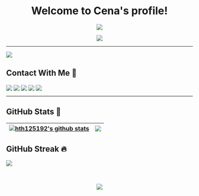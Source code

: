 <h1 align="center">
  Welcome to Cena's profile!
</h1>

<p align="center">
  <img src="https://readme-typing-svg.herokuapp.com?lines=%E2%8C%A8+Hello+!!!;%E2%8C%A8+My+name+is+Cena+%F0%9F%98%98;%E2%8C%A8+I%E2%80%99m+studying+at+HUIT;%E2%8C%A8+Reach+me+via+Email%2C+Facebook%2C...+below;%F0%9F%90%A7+%F0%9F%90%A7+%F0%9F%90%A7&center=true&width=700&height=45&color=009900&vCenter=true&size=20">
</p>

<p align="center">
  <a href="https://fb.com/tunguyenn261"><img src="https://64.media.tumblr.com/0f313b991cfd6cc33a47a9d5a6de5d8d/tumblr_inline_pbw9rzbnsa1rt2432_500.gifv"></a>
</p>

---

[![](https://komarev.com/ghpvc/?username=cena261&color=brightgreen&style=plastic)](https://github.com/cena261)

## Contact With Me 👀

<a href="https://github.com/cena261" target="blank"><img align="center" src="https://img.shields.io/badge/-Kh%C3%A1nh%20T%C3%BA-1C1C1C?logo=github&logoColor=white" /></a>
<a href="https://fb.com/tunguyenn261" target="blank"><img align="center" src="https://img.shields.io/badge/-Kh%C3%A1nh%20T%C3%BA-1C1C1C?logo=facebook&logoColor=white" /></a>
<a href="https://discord.com/n_cena" target="blank"><img align="center" src="https://img.shields.io/badge/-Cena-436EEE?logo=discord&logoColor=white" /></a>
<a href="https://www.hackerrank.com/khanhtu261" target="blank"><img align="center" src="https://img.shields.io/badge/khanhtu261-00EA64?style=flat&logo=hackerrank&logoColor=white" /></a>
<a href="https://www.leetcode.com/cena261" target="blank"><img align="center" src="https://img.shields.io/badge/Cena261-FFA116?style=flat&logo=leetcode&logoColor=white" /></a>

---

## GitHub Stats ️🎯

| <a href="https://github.com/cena261?tab=repositories"><img align="center" src="https://github-readme-stats.vercel.app/api?username=cena261&show_icons=true&include_all_commits=true&count_private=true&theme=chartreuse-dark" alt="hth125192's github stats" /></a> | <a href="https://github.com/cena261?tab=repositories"><img align="center" src="https://github-readme-stats.vercel.app/api/top-langs/?username=cena261&langs_count=10&layout=compact&theme=chartreuse-dark" /></a> |
| ------------- | ------------- |

## GitHub Streak 🔥

[![](https://github-readme-streak-stats.herokuapp.com/?user=cena261&theme=chartreuse-dark)](https://github.com/cena261?tab=repositories)


<br />
<br />

<div align="center">
    <a href="https://github.com/cena261"><img src="https://img.shields.io/badge/%C2%A9_C_O_P_Y_R_I_G_H_T-C_E_N_A-red?style=for-the-badge" /></a>

</div>
